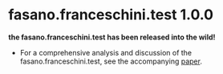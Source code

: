 # fasano.franceschini.test 1.0.0

**the fasano.franceschini.test has been released into the wild!**
  
* For a comprehensive analysis and discussion of the fasano.franceschini.test, see the accompanying [paper](https://arxiv.org/abs/2106.10539).
